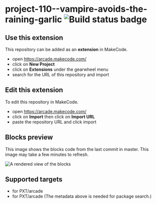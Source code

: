 # project-110--vampire-avoids-the-raining-garlic ![Build status badge](https://github.com/williamlee52/project-110--vampire-avoids-the-raining-garlic/workflows/MakeCode/badge.svg)



## Use this extension

This repository can be added as an **extension** in MakeCode.

* open https://arcade.makecode.com/
* click on **New Project**
* click on **Extensions** under the gearwheel menu
* search for the URL of this repository and import

## Edit this extension

To edit this repository in MakeCode.

* open https://arcade.makecode.com/
* click on **Import** then click on **Import URL**
* paste the repository URL and click import

## Blocks preview

This image shows the blocks code from the last commit in master.
This image may take a few minutes to refresh.

![A rendered view of the blocks](https://github.com/williamlee52/project-110--vampire-avoids-the-raining-garlic/raw/master/.makecode/blocks.png)

## Supported targets

* for PXT/arcade
* for PXT/arcade
(The metadata above is needed for package search.)

